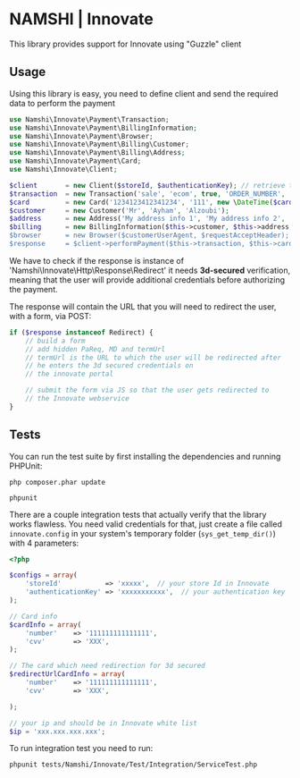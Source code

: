 # NAMSHI | Innovate

This library provides support for Innovate using "Guzzle" client

## Usage

Using this library is easy, you need to define client and send the required data
to perform the payment

``` php
use Namshi\Innovate\Payment\Transaction;
use Namshi\Innovate\Payment\BillingInformation;
use Namshi\Innovate\Payment\Browser;
use Namshi\Innovate\Payment\Billing\Customer;
use Namshi\Innovate\Payment\Billing\Address;
use Namshi\Innovate\Payment\Card;
use Namshi\Innovate\Client;

$client       = new Client($storeId, $authenticationKey); // retrieve them from innovate
$transaction  = new Transaction('sale', 'ecom', true, 'ORDER_NUMBER', 'DESCRIPTION', 'USD', 40, 'AN OPTIONAL REFERENCE TO YOUR TRANSACTION');
$card         = new Card('1234123412341234', '111', new \DateTime($cardExpiryDate));
$customer     = new Customer('Mr', 'Ayham', 'Alzoubi');
$address      = new Address('My address info 1', 'My address info 2', 'My address info 3', 'San Francisco', 'California', 'US', '00000');
$billing      = new BillingInformation($this->customer, $this->address, 'customers's-email@gmail.com', $customerIpAddress);
$browser      = new Browser($customerUserAgent, $requestAcceptHeader);
$response     = $client->performPayment($this->transaction, $this->card, $this->billing, $this->browser);
```

We have to check if the response is instance of 'Namshi\Innovate\Http\Response\Redirect' it needs **3d-secured**
verification, meaning that the user will provide additional credentials before authorizing the payment.

The response will contain the URL that you will need to redirect the user, with a form, via POST:

``` php
if ($response instanceof Redirect) {
    // build a form
    // add hidden PaReq, MD and termUrl
    // termUrl is the URL to which the user will be redirected after
    // he enters the 3d secured credentials on
    // the innovate portal

    // submit the form via JS so that the user gets redirected to
    // the Innovate webservice
}
```

## Tests

You can run the test suite by first installing the
dependencies and running PHPUnit:

```
php composer.phar update

phpunit
```

There are a couple integration tests that actually verify that the library
works flawless.
You need  valid credentials for that, just create a file called `innovate.config`
in your system's temporary folder (`sys_get_temp_dir()`) with 4 parameters:

``` php
<?php

$configs = array(
	'storeId' 		    => 'xxxxx',  // your store Id in Innovate
	'authenticationKey' => 'xxxxxxxxxxx',  // your authentication key
);

// Card info
$cardInfo = array(
	'number'	=> '111111111111111',
	'cvv'		=> 'XXX',
);

// The card which need redirection for 3d secured
$redirectUrlCardInfo = array(
	'number'	=> '111111111111111',
	'cvv'		=> 'XXX',

);

// your ip and should be in Innovate white list
$ip = 'xxx.xxx.xxx.xxx';
```

To run integration test you need to run:
```
phpunit tests/Namshi/Innovate/Test/Integration/ServiceTest.php
```
